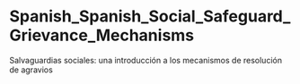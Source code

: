 # Spanish_Spanish_Social_Safeguard_Grievance_Mechanisms
 Salvaguardias sociales: una introducción a los mecanismos de resolución de agravios
